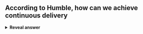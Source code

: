 ## According to Humble, how can we achieve continuous delivery
<details>
<summary><b>Reveal answer</b></summary>
When there is a change to<br>- Code<br>- Infrastructure<br>- Configuration<br>Have:<br>- fast and automated feedback on the production-readiness of the change
</details>
